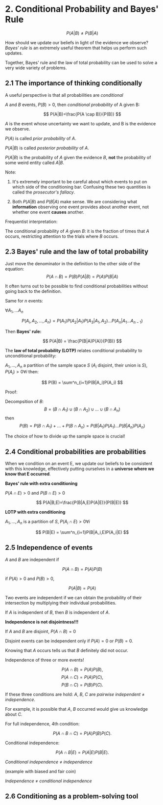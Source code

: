 # 2. Conditional Probability and Bayes' Rule



$$
P(A|B) \neq P(B|A)
$$

How should we update our beliefs in light of the evidence we observe? *Bayes' rule* is an extremely useful theorem that helps us perform such updates.

Together, Bayes' rule and the law of total probability can be used to solve a very wide variety of problems.

## 2.1 The importance of thinking conditionally

A useful perspective is that all probabilities are *conditional*

$A$ and $B$ events, $P(B) > 0$, then *conditional probability* of A given B:

$$
P(A|B)=\frac{P(A \cap B)}{P(B)}
$$

 $A$ is the event whose uncertainty we want to update, and B is the evidence we observe.

$P(A)$ is called *prior probability* of $A$.

$P(A|B)$ is called *posterior probability* of $A$.

$P(A|B)$ is the probability of $A$ given the evidence $B$, **not** the probability of some weird entity called $A|B$.

Note:

1. It's extremely important to be careful about which events to put on which side of the conditioning bar.  Confusing these two quantities is called the *prosecutor's fallacy*.

2. Both $P(A|B)$ and $P(B|A)$ make sense. We are considering what **information** observing one event provides about another event, not whether one event **causes** another.

Frequentist interpretation:

The conditional probability of $A$ given $B$: it is the fraction of times that $A$ occurs, restricting attention to the trials where $B$ occurs.

## 2.3 Bayes' rule and the law of total probability

Just move the denominator in the definition to the other side of the equation:
$$
P(A\cap B) = P(B)P(A|B) = P(A)P(B|A)
$$

It often turns out to be possible to find conditional probabilities without going back to the definition.

Same for $n$ events:

$\forall A_1, ... A_n$

$$
P(A_i, A_2, ... , A_n) = P(A_1)P(A_2|A_1)P(A_3|A_1, A_2)...P(A_n|A_1...A_{n-1})
$$

Then **Bayes' rule:**

$$
P(A|B) = \frac{P(B|A)P(A)}{P(B)}
$$

The **law of total probability (LOTP)** relates conditional probability to unconditional probability:

$A_1,...,A_n$ a partition of the sample space $S$ ($A_i$ disjoint, their union is $S$), $P(A_i)>0 \forall i$ then:

$$
P(B) = \sum^n_{i=1}P(B|A_i)P(A_i)
$$

Proof:

Decompsition of $B$:
$$
B = (B\cap A_1)\cup(B\cap A_2)\cup...\cup(B\cap A_n)
$$
then
$$
P(B) = P(B\cap A_1)+...+P(B\cap A_n) = P(B|A_1)P(A_1)...P(B|A_n)P(A_n)
$$

The choice of how to divide up the sample space is crucial!

## 2.4 Conditional probabilities are probabilities

When we condition on an event E, we update our beliefs to be consistent with this knowledge, effectively putting ourselves in a **universe where we know that E occurred**.

**Bayes' rule with extra conditioning**

$P(A\cap E)>0$ and $P(B\cap E)>0$

$$
P(A|B,E)=\frac{P(B|A,E)P(A|E)}{P(B|E)}
$$

**LOTP with extra conditioning**

$A_1,...,A_n$ is a partition of $S$, $P(A_i \cap E)>0 \forall i$

$$
P(B|E) = \sum^n_{i=1}P(B|A_i,E)P(A_i|E)
$$

## 2.5 Independence of events

$A$ and $B$ are independent if

$$
P(A\cap B)=P(A)P(B)
$$

if $P(A)>0$ and $P(B)>0$,

$$
P(A|B)=P(A)
$$

 Two events are independent if we can obtain the probability of their intersection by multiplying their individual probabilities.

If $A$ is independent of $B$, then $B$ is independent of $A$.

**Independence is not disjointness!!!**

If $A$ and $B$ are disjoint, $P(A\cap B)=0$

Disjoint events can be independent only if $P(A)=0$ or $P(B)=0$.

Knowing that $A$ occurs tells us that $B$ definitely did not occur.

Independence of three or more events!

$$
P(A\cap B) = P(A)P(B),
$$
$$
P(A\cap C) = P(A)P(C),
$$
$$
P(B\cap C) = P(B)P(C).
$$

If these three conditions are hold: $A$, $B$, $C$ are *pairwise independent* $\neq$ *independence*.

For example, it is possible that $A$, $B$ occurred would give us knowledge about $C$.

For full independence, 4th condition:

$$
P(A\cap B\cap C) = P(A)P(B)P(C).
$$

Conditional independence:

$$
P(A\cap B|E)=P(A|E)P(B|E).
$$

*Conditional independence* $\neq$ *independence*

(example with biased and fair coin)

*Independence* $\neq$ *conditional independence*

## 2.6 Conditioning as a problem-solving tool
